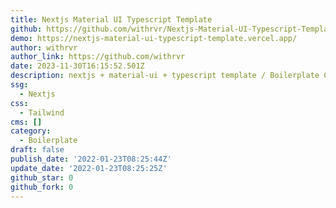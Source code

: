 ```yaml
---
title: Nextjs Material UI Typescript Template
github: https://github.com/withrvr/Nextjs-Material-UI-Typescript-Template
demo: https://nextjs-material-ui-typescript-template.vercel.app/
author: withrvr
author_link: https://github.com/withrvr
date: 2023-11-30T16:15:52.501Z
description: nextjs + material-ui + typescript template / Boilerplate Code
ssg:
  - Nextjs
css:
  - Tailwind
cms: []
category:
  - Boilerplate
draft: false
publish_date: '2022-01-23T08:25:44Z'
update_date: '2022-01-23T08:25:25Z'
github_star: 0
github_fork: 0
---
```

